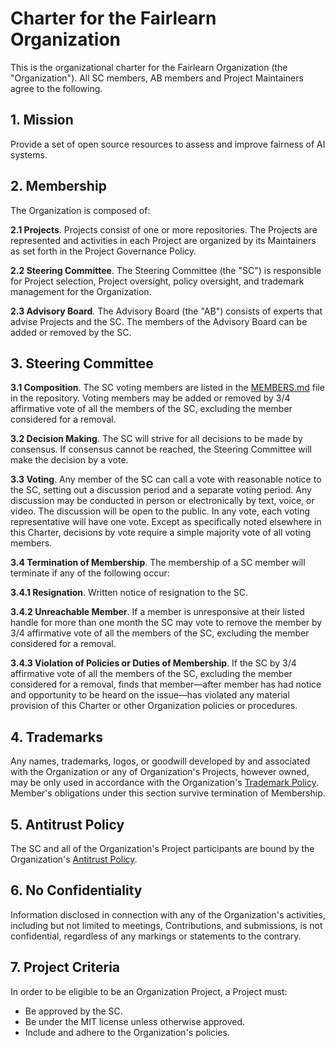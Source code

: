 # Charter for the Fairlearn Organization

This is the organizational charter for the Fairlearn Organization (the "Organization").
All SC members, AB members and Project Maintainers agree to the following.

## 1. Mission

Provide a set of open source resources to assess and improve fairness of AI systems.

## 2. Membership

The Organization is composed of:

**2.1 Projects**. Projects consist of one or more repositories. The Projects are represented and activities in each Project are organized by its Maintainers as set forth in the Project Governance Policy.

**2.2 Steering Committee**. The Steering Committee (the "SC") is responsible for Project selection, Project oversight, policy oversight, and trademark management for the Organization.

**2.3 Advisory Board**. The Advisory Board (the "AB") consists of experts that advise Projects and the SC. The members of the Advisory Board can be added or removed by the SC.

## 3. Steering Committee

**3.1 Composition**. The SC voting members are listed in the [MEMBERS.md](./MEMBERS.md) file in the repository.
Voting members may be added or removed
by 3/4 affirmative vote of all the members of the SC, excluding the member considered for a removal.

**3.2 Decision Making**. The SC will strive for all decisions to be made by consensus. If consensus cannot be reached, the Steering Committee will make the decision by a vote.

**3.3 Voting**. Any member of the SC can call a vote with reasonable notice to the SC, setting out a discussion period and a separate voting period. Any discussion may be conducted in person or electronically by text, voice, or video. The discussion will be open to the public. In any vote, each voting representative will have one vote. Except as specifically noted elsewhere in this Charter, decisions by vote require a simple majority vote of all voting members.

**3.4 Termination of Membership**. The membership of a SC member will terminate if any of the following occur:

**3.4.1 Resignation**. Written notice of resignation to the SC.

**3.4.2 Unreachable Member**. If a member is unresponsive at their listed handle for more than one month the SC may vote to remove the member
by 3/4 affirmative vote of all the members of the SC, excluding the member considered for a removal.

**3.4.3 Violation of Policies or Duties of Membership**. If the SC
by 3/4 affirmative vote of all the members of the SC, excluding the member considered for a removal,
finds that member&mdash;after member has had notice and opportunity to be heard on the issue&mdash;has violated any material provision of this Charter or other Organization policies or procedures.

## 4. Trademarks

Any names, trademarks, logos, or goodwill developed by and associated with the Organization or any of Organization's Projects, however owned, may be only used in accordance with the Organization's [Trademark Policy](./trademarks.md). Member's obligations under this section survive termination of Membership.

## 5. Antitrust Policy

The SC and all of the Organization's Project participants are bound by the Organization's [Antitrust Policy](./antitrust-policy.md).

## 6. No Confidentiality

Information disclosed in connection with any of the Organization's activities, including but not limited to meetings, Contributions, and submissions, is not confidential, regardless of any markings or statements to the contrary.

## 7. Project Criteria

In order to be eligible to be an Organization Project, a Project must:

* Be approved by the SC.
* Be under the MIT license unless otherwise approved.
* Include and adhere to the Organization's policies.
